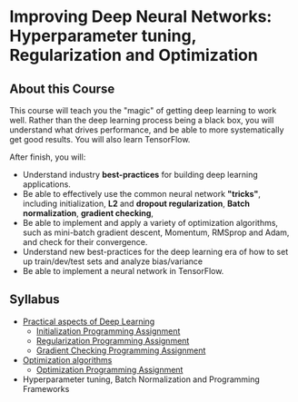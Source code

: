 
# Improving Deep Neural Networks: Hyperparameter tuning, Regularization and Optimization

## About this Course

This course will teach you the "magic" of getting deep learning to work well. Rather than the deep learning process being a black box, you will understand what drives performance, and be able to more systematically get good results. You will also learn TensorFlow. 

After finish, you will: 
- Understand industry **best-practices** for building deep learning applications. 
- Be able to effectively use the common neural network **"tricks"**, including initialization, **L2** and **dropout regularization**, **Batch normalization**, **gradient checking**, 
- Be able to implement and apply a variety of optimization algorithms, such as mini-batch gradient descent, Momentum, RMSprop and Adam, and check for their convergence. 
- Understand new best-practices for the deep learning era of how to set up train/dev/test sets and analyze bias/variance
- Be able to implement a neural network in TensorFlow. 

## Syllabus 
- [Practical aspects of Deep Learning](W1%20-%20Practical%20aspects%20of%20Deep%20Learning)
  * [Initialization Programming Assignment](W1%20-%20Practical%20aspects%20of%20Deep%20Learning/Initialization/Initialization.ipynb)
  * [Regularization Programming Assignment](W1%20-%20Practical%20aspects%20of%20Deep%20Learning/Regularization/Regularization.ipynb)
  * [Gradient Checking Programming Assignment](W1%20-%20Practical%20aspects%20of%20Deep%20Learning/Gradient%20Checking/Gradient%2BChecking.ipynb)
- [Optimization algorithms](W2%20-%20Optimization%20algorithms)
  * [Optimization Programming Assignment](W2%20-%20Optimization%20algorithms/Optimization_methods.ipynb)
- Hyperparameter tuning, Batch Normalization and Programming Frameworks
